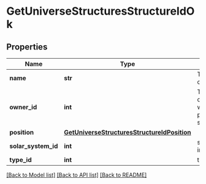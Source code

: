 # GetUniverseStructuresStructureIdOk

## Properties
Name | Type | Description | Notes
------------ | ------------- | ------------- | -------------
**name** | **str** | The full name of the structure | 
**owner_id** | **int** | The ID of the corporation who owns this particular structure | 
**position** | [**GetUniverseStructuresStructureIdPosition**](GetUniverseStructuresStructureIdPosition.md) |  | [optional] 
**solar_system_id** | **int** | solar_system_id integer | 
**type_id** | **int** | type_id integer | [optional] 

[[Back to Model list]](../README.md#documentation-for-models) [[Back to API list]](../README.md#documentation-for-api-endpoints) [[Back to README]](../README.md)


